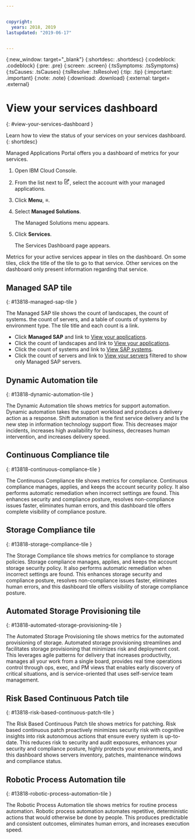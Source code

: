 ```yaml
---


copyright:
  years: 2018, 2019
lastupdated: "2019-06-17"


---
```


{:new_window: target="_blank"} 
{:shortdesc: .shortdesc} 
{:codeblock: .codeblock} 
{:pre: .pre} 
{:screen: .screen} 
{:tsSymptoms: .tsSymptoms} 
{:tsCauses: .tsCauses} 
{:tsResolve: .tsResolve} 
{:tip: .tip} 
{:important: .important} 
{:note: .note} 
{:download: .download} 
{:external: target= .external} 

# View your services dashboard
{: #view-your-services-dashboard } 

Learn how to view the status of your services on your services dashboard.
{: shortdesc} 

Managed Applications Portal offers you a dashboard of metrics for your
services.

1.  Open IBM Cloud Console.

2.  From the list next to <svg aria-label="pencil with paper"
    alt="pencil with paper" viewBox="0 0 32 32" width="16"
    height="16"><path d="M22 22v6H6V4h10V2H6a2 2 0 0 0-2 2v24a2 2 0 0
    0 2 2h16a2 2 0 0 0 2-2v-6z"/><path d="M29.537 5.76L26.24
    2.463a1.58 1.58 0 0 0-2.236 0L10 16.467V22h5.533L29.537 7.995a1.58
    1.58 0 0 0 0-2.235zM14.704 20H12v-2.704l9.44-9.441 2.705
    2.704zM25.56 9.145l-2.704-2.704 2.267-2.267 2.704
    2.704z"/></svg>, select the account with your managed
    applications.

3.  Click **Menu**, ≡.

4.  Select **Managed Solutions**.
    
    The Managed Solutions menu appears.

5.  Click **Services**.
    
    The Services Dashboard page appears.

Metrics for your active services appear in tiles on the dashboard. On
some tiles, click the title of the tile to go to that service. Other
services on the dashboard only present information regarding that
service.

## Managed SAP tile
{: #13818-managed-sap-tile } 

The Managed SAP tile shows the count of landscapes, the count of
systems. the count of servers, and a table of counts of systems by
environment type. The tile title and each count is a link.

  - Click **Managed SAP** and link to [View your
    applications](/docs/managed-solutions?topic=managed-solutions-view-your-applications "View your applications").
  - Click the count of landscapes and link to [View your
    applications](/docs/managed-solutions?topic=managed-solutions-view-your-applications "View your applications").
  - Click the count of systems and link to [View SAP
    systems](/docs/managed-solutions?topic=managed-solutions-view-sap-systems "View SAP systems").
  - Click the count of servers and link to [View your
    servers](/docs/managed-solutions?topic=managed-solutions-view-your-servers "View your servers")
    filtered to show only Managed SAP servers.

## Dynamic Automation tile
{: #13818-dynamic-automation-tile } 

The Dynamic Automation tile shows metrics for support automation.
Dynamic automation takes the support workload and produces a delivery
action as a response. Shift automation is the first service delivery and
Is the new step in information technology support flow. This decreases
major incidents, increases high availability for business, decreases
human intervention, and increases delivery speed.

## Continuous Compliance tile
{: #13818-continuous-compliance-tile } 

The Continuous Compliance tile shows metrics for compliance. Continuous
compliance manages, applies, and keeps the account security policy. It
also performs automatic remediation when incorrect settings are found.
This enhances security and compliance posture, resolves non-compliance
issues faster, eliminates human errors, and this dashboard tile offers
complete visibility of compliance posture.

## Storage Compliance tile
{: #13818-storage-compliance-tile } 

The Storage Compliance tile shows metrics for compliance to storage
policies. Storage compliance manages, applies, and keeps the account
storage security policy. It also performs automatic remediation when
incorrect settings are found. This enhances storage security and
compliance posture, resolves non-compliance issues faster, eliminates
human errors, and this dashboard tile offers visibility of storage
compliance posture.

## Automated Storage Provisioning tile
{: #13818-automated-storage-provisioning-tile } 

The Automated Storage Provisioning tile shows metrics for the automated
provisioning of storage. Automated storage provisioning streamlines and
facilitates storage provisioning that minimizes risk and deployment
cost. This leverages agile patterns for delivery that increases
productivity, manages all your work from a single board, provides real
time operations control through ops, exec, and PM views that enables
early discovery of critical situations, and is service-oriented that
uses self-service team management.

## Risk Based Continuous Patch tile
{: #13818-risk-based-continuous-patch-tile } 

The Risk Based Continuous Patch tile shows metrics for patching. Risk
based continuous patch proactively minimizes security risk with
cognitive insights into risk autonomous actions that ensure every system
is up-to-date. This reduces risk to security and audit exposures,
enhances your security and compliance posture, highly protects your
environments, and this dashboard shows servers inventory, patches,
maintenance windows and compliance status.

## Robotic Process Automation tile
{: #13818-robotic-process-automation-tile } 

The Robotic Process Automation tile shows metrics for routine process
automation. Robotic process automation automates repetitive,
deterministic actions that would otherwise be done by people. This
produces predictable and consistent outcomes, eliminates human errors,
and increases execution speed.
